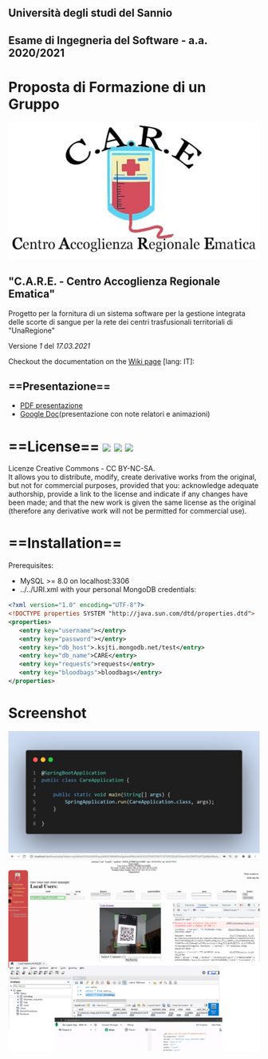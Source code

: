 ## Università degli studi del Sannio
## Esame di Ingegneria del Software - a.a. 2020/2021

# Proposta di Formazione di un Gruppo


![C++ Var Types](https://github.com/AccaEmme/CARE/blob/main/docs/logo.jpg)

## &quot;**C.A.R.E. - Centro Accoglienza Regionale Ematica&quot;**
Progetto per la fornitura di un sistema software per la gestione integrata delle scorte di sangue per la rete dei centri trasfusionali territoriali di &quot;UnaRegione&quot;

Versione _1_ del _17.03.2021_


Checkout the documentation on the [Wiki page](https://github.com/AccaEmme/CARE/wiki/1.0-Problem-Statement) \[lang: IT\]:

## ==Presentazione==
 - [PDF presentazione](https://github.com/AccaEmme/CARE/blob/main/Presentazione/presentazione%20CARE.pdf)
 - [Google Doc](https://docs.google.com/presentation/d/12kt6T9zaPwv3toitpu3gyocXufYmGekspI7-59VSSkM/edit?usp=sharing)(presentazione con note relatori e animazioni)


# ==License== <img src="https://upload.wikimedia.org/wikipedia/commons/thumb/1/11/Cc-by_new_white.svg/24px-Cc-by_new_white.svg.png"> <img src="https://upload.wikimedia.org/wikipedia/commons/thumb/2/2f/Cc-nc_white.svg/24px-Cc-nc_white.svg.png"> <img src="https://upload.wikimedia.org/wikipedia/commons/thumb/2/29/Cc-sa.svg/24px-Cc-sa.svg.png">
Licenze Creative Commons - CC BY-NC-SA.<br>
It allows you to distribute, modify, create derivative works from the original, but not for commercial purposes, provided that you: acknowledge adequate authorship, provide a link to the license and indicate if any changes have been made; and that the new work is given the same license as the original (therefore any derivative work will not be permitted for commercial use).



# ==Installation==
Prerequisites:
 - MySQL >= 8.0 on localhost:3306
 - ../../URI.xml with your personal MongoDB credentials: 
 ```xml
<?xml version="1.0" encoding="UTF-8"?>
<!DOCTYPE properties SYSTEM "http://java.sun.com/dtd/properties.dtd">
<properties>
	<entry key="username"></entry>
	<entry key="password"></entry>
	<entry key="db_host">.ksjti.mongodb.net/test</entry>
	<entry key="db_name">CARE</entry>
	<entry key="requests">requests</entry>
	<entry key="bloodbags">bloodbags</entry>
</properties>
```

# Screenshot
<img src="https://github.com/AccaEmme/CARE/raw/main/docs/Capitolo8/MainCode.png">
<img src="https://raw.githubusercontent.com/AccaEmme/CARE/main/docs/Capitolo8/requested-accepted-arrived-imported.png">
